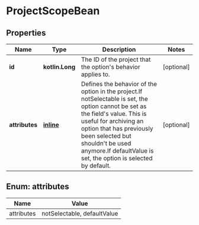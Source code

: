 
# ProjectScopeBean

## Properties
Name | Type | Description | Notes
------------ | ------------- | ------------- | -------------
**id** | **kotlin.Long** | The ID of the project that the option&#39;s behavior applies to. |  [optional]
**attributes** | [**inline**](#kotlin.collections.Set&lt;AttributesEnum&gt;) | Defines the behavior of the option in the project.If notSelectable is set, the option cannot be set as the field&#39;s value. This is useful for archiving an option that has previously been selected but shouldn&#39;t be used anymore.If defaultValue is set, the option is selected by default. |  [optional]


<a name="kotlin.collections.Set<AttributesEnum>"></a>
## Enum: attributes
Name | Value
---- | -----
attributes | notSelectable, defaultValue



